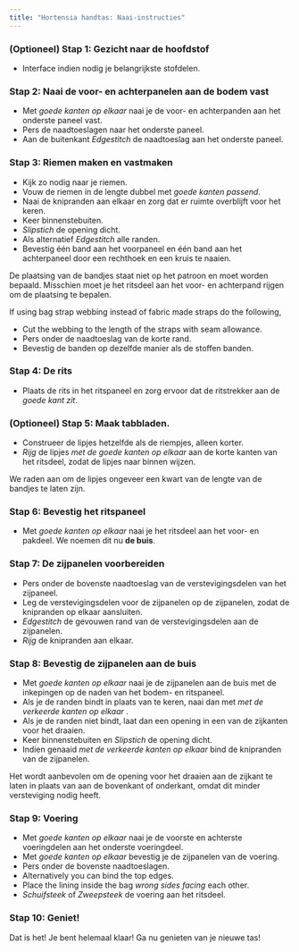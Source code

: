 ```yaml
---
title: "Hortensia handtas: Naai-instructies"
---
```


### (Optioneel) Stap 1: Gezicht naar de hoofdstof

- Interface indien nodig je belangrijkste stofdelen.

### Stap 2: Naai de voor- en achterpanelen aan de bodem vast

- Met _goede kanten op elkaar_ naai je de voor- en achterpanden aan het onderste paneel vast.
- Pers de naadtoeslagen naar het onderste paneel.
- Aan de buitenkant _Edgestitch_ de naadtoeslag aan het onderste paneel.

### Stap 3: Riemen maken en vastmaken

- Kijk zo nodig naar je riemen.
- Vouw de riemen in de lengte dubbel met _goede kanten passend_.
- Naai de knipranden aan elkaar en zorg dat er ruimte overblijft voor het keren.
- Keer binnenstebuiten.
- _Slipstich_ de opening dicht.
- Als alternatief _Edgestitch_ alle randen.
- Bevestig één band aan het voorpaneel en één band aan het achterpaneel door een rechthoek en een kruis te naaien.

<Warning>

De plaatsing van de bandjes staat niet op het patroon en moet worden bepaald. Misschien moet je het ritsdeel aan het voor- en achterpand rijgen om de plaatsing te bepalen.

</Warning>

<Note>

If using bag strap webbing instead of fabric made straps do the following,

- Cut the webbing to the length of the straps with seam allowance.
- Pers onder de naadtoeslag van de korte rand.
- Bevestig de banden op dezelfde manier als de stoffen banden.

</Note>

### Stap 4: De rits

- Plaats de rits in het ritspaneel en zorg ervoor dat de ritstrekker aan de _goede kant zit_.

### (Optioneel) Stap 5: Maak tabbladen.

- Construeer de lipjes hetzelfde als de riempjes, alleen korter.
- _Rijg_ de lipjes _met de goede kanten op elkaar_ aan de korte kanten van het ritsdeel, zodat de lipjes naar binnen wijzen.

<Tip>

We raden aan om de lipjes ongeveer een kwart van de lengte van de bandjes te laten zijn.

</Tip>

### Stap 6: Bevestig het ritspaneel

- Met _goede kanten op elkaar_ naai je het ritsdeel aan het voor- en pakdeel. We noemen dit nu **de buis**.

### Stap 7: De zijpanelen voorbereiden

- Pers onder de bovenste naadtoeslag van de verstevigingsdelen van het zijpaneel.
- Leg de verstevigingsdelen voor de zijpanelen op de zijpanelen, zodat de knipranden op elkaar aansluiten.
- _Edgestitch_ de gevouwen rand van de verstevigingsdelen aan de zijpanelen.
- _Rijg_ de knipranden aan elkaar.

### Stap 8: Bevestig de zijpanelen aan de buis

- Met _goede kanten op elkaar_ naai je de zijpanelen aan de buis met de inkepingen op de naden van het bodem- en ritspaneel.
- Als je de randen bindt in plaats van te keren, naai dan met _met de verkeerde kanten op elkaar_ .
- Als je de randen niet bindt, laat dan een opening in een van de zijkanten voor het draaien.
- Keer binnenstebuiten en _Slipstich_ de opening dicht.
- Indien genaaid _met de verkeerde kanten op elkaar_ bind de knipranden van de zijpanelen.

<Note>

Het wordt aanbevolen om de opening voor het draaien aan de zijkant te laten in plaats van aan de bovenkant of onderkant, omdat dit minder versteviging nodig heeft.

</Note>

### Stap 9: Voering

- Met _goede kanten op elkaar_ naai je de voorste en achterste voeringdelen aan het onderste voeringdeel.
- Met _goede kanten op elkaar_ bevestig je de zijpanelen van de voering.
- Pers onder de bovenste naadtoeslagen.
- Alternatively you can bind the top edges.
- Place the lining inside the bag _wrong sides facing_ each other.
- _Schuifsteek_ of _Zweepsteek_ de voering aan het ritsdeel.

### Stap 10: Geniet!

Dat is het! Je bent helemaal klaar! Ga nu genieten van je nieuwe tas!
